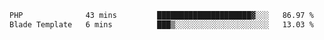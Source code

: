 <!--START_SECTION:waka-->

```txt
PHP              43 mins         █████████████████████▓░░░   86.97 %
Blade Template   6 mins          ███▒░░░░░░░░░░░░░░░░░░░░░   13.03 %
```

<!--END_SECTION:waka-->

